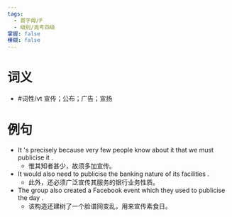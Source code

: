 ```yaml
---
tags:
  - 首字母/P
  - 级别/高考四级
掌握: false
模糊: false
---
```

# 词义
- #词性/vt  宣传；公布；广告；宣扬
# 例句
- It 's precisely because very few people know about it that we must publicise it .
	- 惟其知者甚少，故须多加宣传。
- It would also need to publicise the banking nature of its facilities .
	- 此外，还必须广泛宣传其服务的银行业务性质。
- The group also created a Facebook event which they used to publicise the day .
	- 该构造还建树了一个脸谱网变乱，用来宣传素食日。
